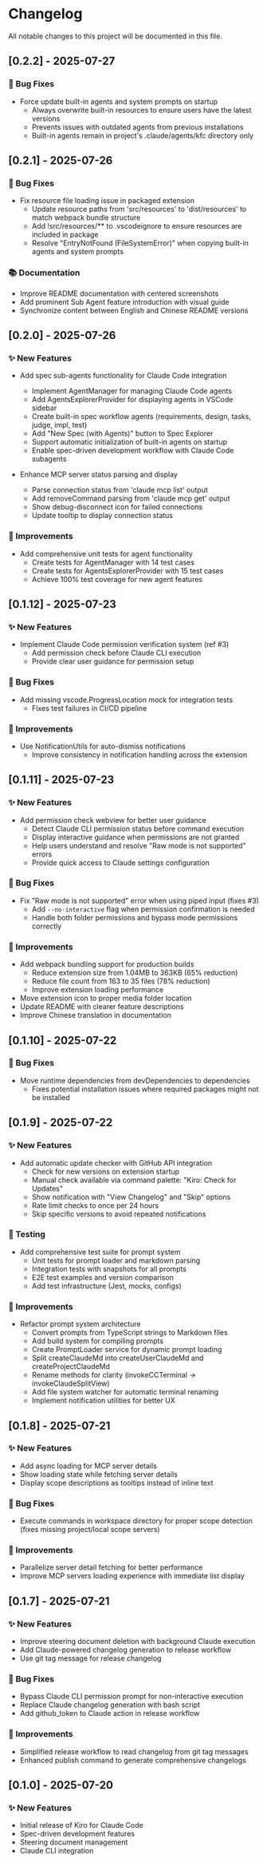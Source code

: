 # Changelog

All notable changes to this project will be documented in this file.

## [0.2.2] - 2025-07-27

### 🐛 Bug Fixes

- Force update built-in agents and system prompts on startup
  - Always overwrite built-in resources to ensure users have the latest versions
  - Prevents issues with outdated agents from previous installations
  - Built-in agents remain in project's .claude/agents/kfc directory only

## [0.2.1] - 2025-07-26

### 🐛 Bug Fixes

- Fix resource file loading issue in packaged extension
  - Update resource paths from 'src/resources' to 'dist/resources' to match webpack bundle structure
  - Add !src/resources/** to .vscodeignore to ensure resources are included in package
  - Resolve "EntryNotFound (FileSystemError)" when copying built-in agents and system prompts

### 📚 Documentation

- Improve README documentation with centered screenshots
- Add prominent Sub Agent feature introduction with visual guide
- Synchronize content between English and Chinese README versions

## [0.2.0] - 2025-07-26

### ✨ New Features

- Add spec sub-agents functionality for Claude Code integration
  - Implement AgentManager for managing Claude Code agents
  - Add AgentsExplorerProvider for displaying agents in VSCode sidebar
  - Create built-in spec workflow agents (requirements, design, tasks, judge, impl, test)
  - Add "New Spec (with Agents)" button to Spec Explorer
  - Support automatic initialization of built-in agents on startup
  - Enable spec-driven development workflow with Claude Code subagents

- Enhance MCP server status parsing and display
  - Parse connection status from 'claude mcp list' output
  - Add removeCommand parsing from 'claude mcp get' output
  - Show debug-disconnect icon for failed connections
  - Update tooltip to display connection status

### 🔧 Improvements

- Add comprehensive unit tests for agent functionality
  - Create tests for AgentManager with 14 test cases
  - Create tests for AgentsExplorerProvider with 15 test cases
  - Achieve 100% test coverage for new agent features

## [0.1.12] - 2025-07-23

### ✨ New Features

- Implement Claude Code permission verification system (ref #3)
  - Add permission check before Claude CLI execution
  - Provide clear user guidance for permission setup

### 🐛 Bug Fixes

- Add missing vscode.ProgressLocation mock for integration tests
  - Fixes test failures in CI/CD pipeline

### 🔧 Improvements

- Use NotificationUtils for auto-dismiss notifications
  - Improve consistency in notification handling across the extension

## [0.1.11] - 2025-07-23

### ✨ New Features

- Add permission check webview for better user guidance
  - Detect Claude CLI permission status before command execution
  - Display interactive guidance when permissions are not granted
  - Help users understand and resolve "Raw mode is not supported" errors
  - Provide quick access to Claude settings configuration

### 🐛 Bug Fixes

- Fix "Raw mode is not supported" error when using piped input (fixes #3)
  - Add `--no-interactive` flag when permission confirmation is needed
  - Handle both folder permissions and bypass mode permissions correctly

### 🔧 Improvements

- Add webpack bundling support for production builds
  - Reduce extension size from 1.04MB to 363KB (65% reduction)
  - Reduce file count from 163 to 35 files (78% reduction)
  - Improve extension loading performance
- Move extension icon to proper media folder location
- Update README with clearer feature descriptions
- Improve Chinese translation in documentation

## [0.1.10] - 2025-07-22

### 🐛 Bug Fixes

- Move runtime dependencies from devDependencies to dependencies
  - Fixes potential installation issues where required packages might not be installed

## [0.1.9] - 2025-07-22

### ✨ New Features

- Add automatic update checker with GitHub API integration
  - Check for new versions on extension startup
  - Manual check available via command palette: "Kiro: Check for Updates"
  - Show notification with "View Changelog" and "Skip" options
  - Rate limit checks to once per 24 hours
  - Skip specific versions to avoid repeated notifications

### 🧪 Testing

- Add comprehensive test suite for prompt system
  - Unit tests for prompt loader and markdown parsing
  - Integration tests with snapshots for all prompts
  - E2E test examples and version comparison
  - Add test infrastructure (Jest, mocks, configs)

### 🔧 Improvements

- Refactor prompt system architecture
  - Convert prompts from TypeScript strings to Markdown files
  - Add build system for compiling prompts
  - Create PromptLoader service for dynamic prompt loading
  - Split createClaudeMd into createUserClaudeMd and createProjectClaudeMd
  - Rename methods for clarity (invokeCCTerminal → invokeClaudeSplitView)
  - Add file system watcher for automatic terminal renaming
  - Implement notification utilities for better UX

## [0.1.8] - 2025-07-21

### ✨ New Features

- Add async loading for MCP server details
- Show loading state while fetching server details
- Display scope descriptions as tooltips instead of inline text

### 🐛 Bug Fixes

- Execute commands in workspace directory for proper scope detection (fixes missing project/local scope servers)

### 🔧 Improvements

- Parallelize server detail fetching for better performance
- Improve MCP servers loading experience with immediate list display

## [0.1.7] - 2025-07-21

### ✨ New Features

- Improve steering document deletion with background Claude execution
- Add Claude-powered changelog generation to release workflow
- Use git tag message for release changelog

### 🐛 Bug Fixes

- Bypass Claude CLI permission prompt for non-interactive execution
- Replace Claude changelog generation with bash script
- Add github_token to Claude action in release workflow

### 🔧 Improvements

- Simplified release workflow to read changelog from git tag messages
- Enhanced publish command to generate comprehensive changelogs

## [0.1.0] - 2025-07-20

### ✨ New Features

- Initial release of Kiro for Claude Code
- Spec-driven development features
- Steering document management
- Claude CLI integration
